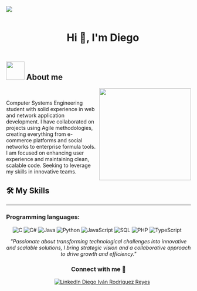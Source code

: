 
<!--horizontal divider(gradiant)-->
<img src="https://user-images.githubusercontent.com/73097560/115834477-dbab4500-a447-11eb-908a-139a6edaec5c.gif">

<!--h1 without bottom border-->
<div id="user-content-toc">
  <ul align="center">
    <summary><h1 style="display: inline-block">Hi 👋, I'm Diego</h1></summary>
  </ul>
</div>





## <picture><img src = "https://github.com/7oSkaaa/7oSkaaa/blob/main/Images/about_me.gif?raw=true" width = 50px></picture> About me

<picture> <img align="right" src="https://github.com/7oSkaaa/7oSkaaa/blob/main/Images/Right_Side.gif?raw=true" width = 250px></picture>

<br>


Computer Systems Engineering student with solid experience in web and network application development. I have collaborated on projects using Agile methodologies, creating everything from e-commerce platforms and social networks to enterprise formula tools. I am focused on enhancing user experience and maintaining clean, scalable code. Seeking to leverage my skills in innovative teams.
<br>




  ## 🛠️ My Skills
-------------------
### Programming languages:
&emsp;
![C](https://img.shields.io/badge/C-%23000?style=flat-square&logo=c&logoColor=A8B9CC) ![C#](https://img.shields.io/badge/C%23-%23000?style=flat-square&logo=csharp&logoColor=239120) ![Java](https://img.shields.io/badge/Java-%23000?style=flat-square&logo=java&logoColor=007396) ![Python](https://img.shields.io/badge/Python-%23000?style=flat-square&logo=python&logoColor=3776AB) ![JavaScript](https://img.shields.io/badge/JavaScript-%23000?style=flat-square&logo=javascript&logoColor=F7DF1E) ![SQL](https://img.shields.io/badge/SQL-%23000?style=flat-square&logo=mysql&logoColor=4479A1) ![PHP](https://img.shields.io/badge/PHP-%23000?style=flat-square&logo=php&logoColor=777BB4) ![TypeScript](https://img.shields.io/badge/TypeScript-%23000?style=flat-square&logo=typescript&logoColor=3178C6)






<p align="center">
  <em>"Passionate about transforming technological challenges into innovative and scalable solutions, I bring strategic vision and a collaborative approach to drive growth and efficiency."</em>
</p>




<h3 align="center" >Connect with me 🤝 </h3>

<p align="center">

 <div align="center" class="icons-social" style="margin-left: 10px;">
  <a 
    href="https://linkedin.com/in/diego-iván-rodríguez-reyes-626017247" 
    target="_blank" 
    rel="noopener noreferrer"
  >
    <img 
      src="https://img.icons8.com/doodle/40/000000/linkedin--v2.png" 
      alt="LinkedIn Diego Iván Rodríguez Reyes" 
      style="margin-left: 10px;"
    >
  </a>
</div>


</p>
